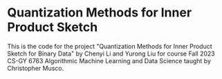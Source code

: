 # Quantization Methods for Inner Product Sketch

This is the code for the project "Quantization Methods for Inner Product Sketch for Binary Data" by Chenyi Li and Yurong Liu for course Fall 2023 CS-GY 6763 Algorithmic Machine Learning and Data Science taught by Christopher Musco.
